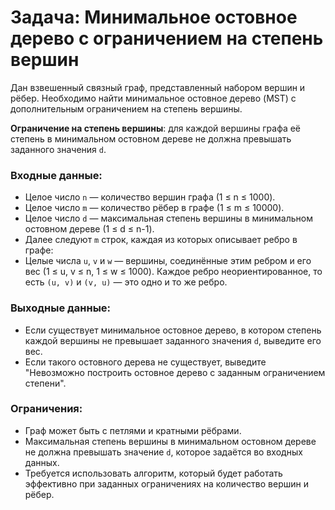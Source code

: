 # Задача: Минимальное остовное дерево с ограничением на степень вершин

Дан взвешенный связный граф, представленный набором вершин и рёбер. Необходимо найти минимальное остовное дерево (MST) с дополнительным ограничением на степень вершины.

**Ограничение на степень вершины**: для каждой вершины графа её степень в минимальном остовном дереве не должна превышать заданного значения `d`.

### Входные данные:

- Целое число `n` — количество вершин графа (1 ≤ n ≤ 1000).
- Целое число `m` — количество рёбер в графе (1 ≤ m ≤ 10000).
- Целое число `d` — максимальная степень вершины в минимальном остовном дереве (1 ≤ d ≤ n-1).
- Далее следуют `m` строк, каждая из которых описывает ребро в графе:
- Целые числа `u`, `v` и `w` — вершины, соединённые этим ребром и его вес (1 ≤ u, v ≤ n, 1 ≤ w ≤ 1000). Каждое ребро неориентированное, то есть `(u, v)` и `(v, u)` — это одно и то же ребро.

### Выходные данные:

- Если существует минимальное остовное дерево, в котором степень каждой вершины не превышает заданного значения `d`, выведите его вес.
- Если такого остовного дерева не существует, выведите "Невозможно построить остовное дерево с заданным ограничением степени".

### Ограничения:

- Граф может быть с петлями и кратными рёбрами.
- Максимальная степень вершины в минимальном остовном дереве не должна превышать значение `d`, которое задаётся во входных данных.
- Требуется использовать алгоритм, который будет работать эффективно при заданных ограничениях на количество вершин и рёбер.